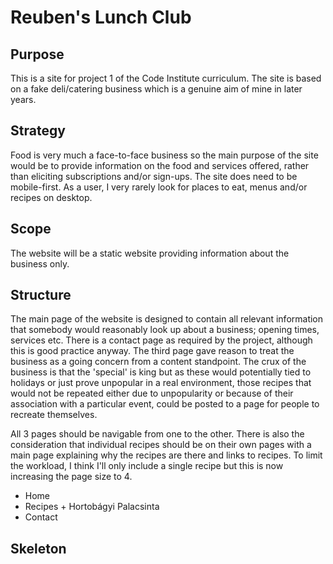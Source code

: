 # Reuben's Lunch Club

## Purpose

This is a site for project 1 of the Code Institute curriculum. The site is based on a fake deli/catering business which is a genuine aim of mine in later years.

## Strategy

Food is very much a face-to-face business so the main purpose of the site would be to provide information on the food and services offered, rather than eliciting subscriptions and/or sign-ups. The site does need to be mobile-first. As a user, I very rarely look for places to eat, menus and/or recipes on desktop.

## Scope

The website will be a static website providing information about the business only.

## Structure

The main page of the website is designed to contain all relevant information that somebody would reasonably look up about a business; opening times, services etc. There is a contact page as required by the project, although this is good practice anyway. The third page gave reason to treat the business as a going concern from a content standpoint. The crux of the business is that the 'special' is king but as these would potentially tied to holidays or just prove unpopular in a real environment, those recipes that would not be repeated either due to unpopularity or because of their association with a particular event, could be posted to a page for people to recreate themselves.

All 3 pages should be navigable from one to the other. There is also the consideration that individual recipes should be on their own pages with a main page explaining why the recipes are there and links to recipes. To limit the workload, I think I'll only include a single recipe but this is now increasing the page size to 4.

* Home
* Recipes
       + Hortobágyi Palacsinta
* Contact

## Skeleton
